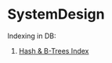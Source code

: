 # SystemDesign
Indexing in DB:
<ol>
  <li><a href="https://thwack.solarwinds.com/groups/data-driven/b/blog/posts/an-introduction-to-b-tree-and-hash-indexes-in-postgresql">Hash & B-Trees Index</li>
</ol>
